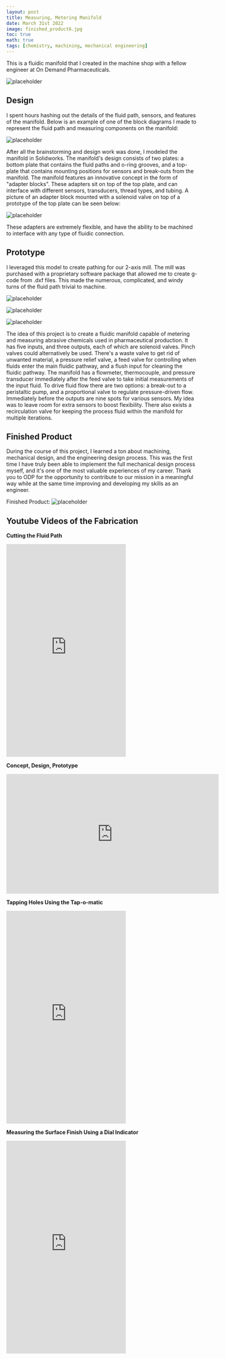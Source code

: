```yaml
---
layout: post
title: Measuring, Metering Manifold
date: March 31st 2022
image: finished_product6.jpg
toc: true
math: true
tags: [chemistry, machining, mechanical engineering]
---
```

This is a fluidic manifold that I created in the machine shop with a fellow engineer at On Demand Pharmaceuticals.

<!-- ## [Link to this project's Github](https://github.com/gjcliff/Measuring-Metering-Manifold) -->

![placeholder](/public/cover_images/finished_product6.jpg "finished product")

## Design

I spent hours hashing out the details of the fluid path, sensors, and features of the manifold. Below is an example of one of the block diagrams I made to represent the fluid path and measuring components on the manifold:

![placeholder](/public/ODP-Manifold_images/manifold_drawing.jpeg "Image of manifold fluid path drawing")

After all the brainstorming and design work was done, I modeled the manifold in Solidworks. The manifold's design consists of two plates: a bottom plate that contains the fluid paths and o-ring grooves, and a top-plate that contains mounting positions for sensors and break-outs from the manifold. The manifold features an innovative concept in the form of "adapter blocks". These adapters sit on top of the top plate, and can interface with different sensors, transducers, thread types, and tubing. A picture of an adapter block mounted with a solenoid valve on top of a prototype of the top plate can be seen below:

![placeholder](/public/ODP-Manifold_images/adapter_on_manifold2.png "Manifold adapter on top of manifold")

These adapters are extremely flexible, and have the ability to be machined to interface with any type of fluidic connection.

## Prototype
  
I leveraged this model to create pathing for our 2-axis mill. The mill was purchased with a proprietary software package that allowed me to create g-code from .dxf files. This made the numerous, complicated, and windy turns of the fluid path trivial to machine.
  
![placeholder](/public/ODP-Manifold_images/pic_of_dro3.jpg "Digital Read Out (DRO) on the 2 axis mill")

![placeholder](/public/ODP-Manifold_images/cut_fluid_path4.jpeg "Cutting the fluid path")

![placeholder](/public/ODP-Manifold_images/first_prototype5.jpeg "First prototype completed")

The idea of this project is to create a fluidic manifold capable of metering and measuring abrasive chemicals used in pharmaceutical production. It has five inputs, and three outputs, each of which are solenoid valves. Pinch valves could alternatively be used. There's a waste valve to get rid of unwanted material, a pressure relief valve, a feed valve for controlling when fluids enter the main fluidic pathway, and a flush input for cleaning the fluidic pathway. The manifold has a flowmeter, thermocouple, and pressure transducer immediately after the feed valve to take initial measurements of the input fluid. To drive fluid flow there are two options: a break-out to a peristaltic pump, and a proportional valve to regulate pressure-driven flow. Immediately before the outputs are nine spots for various sensors. My idea was to leave room for extra sensors to boost flexibility. There also exists a recirculation valve for keeping the process fluid within the manifold for multiple iterations.

## Finished Product

During the course of this project, I learned a ton about machining, mechanical design, and the engineering design process. This was the first time I have truly been able to implement the full mechanical design process myself, and it's one of the most valuable experiences of my career. Thank you to ODP for the opportunity to contribute to our mission in a meaningful way while at the same time improving and developing my skills as an engineer.
  
Finished Product:
![placeholder](/public/ODP-Manifold_images/finished_product6.jpg "Image of finished product")

## Youtube Videos of the Fabrication

**Cutting the Fluid Path**  
<!-- [![Cutting Fluid Path](https://img.youtube.com/vi/iTlU1IRzyuI/0.jpg)](https://youtube.com/shorts/iTlU1IRzyuI?feature=share "Cutting Fluid Path") -->
<iframe height="560" width="315" src="https://www.youtube.com/embed/iTlU1IRzyuI" title="YouTube video player" frameborder="0" allow="accelerometer; autoplay; clipboard-write; encrypted-media; gyroscope; picture-in-picture; web-share" allowfullscreen></iframe>

**Concept, Design, Prototype**  
<!-- [![Concept, Design, Prototype](https://img.youtube.com/vi/sd_dGOf4AyM/0.jpg)](https://youtu.be/sd_dGOf4AyM "Concept, Design, Prototype") -->
<iframe width="560" height="315" src="https://www.youtube.com/embed/sd_dGOf4AyM?si=uJIGOcepRY2DGzjC" title="YouTube video player" frameborder="0" allow="accelerometer; autoplay; clipboard-write; encrypted-media; gyroscope; picture-in-picture; web-share" allowfullscreen></iframe>

**Tapping Holes Using the Tap-o-matic**  
<!-- [![Tapping Holes](https://img.youtube.com/vi/9vXp9GG40Oo/0.jpg)](https://youtube.com/shorts/9vXp9GG40Oo?feature=share "Tapping Holes") -->
<iframe height="560" width="315" src="https://www.youtube.com/embed/9vXp9GG40Oo" title="YouTube video player" frameborder="0" allow="accelerometer; autoplay; clipboard-write; encrypted-media; gyroscope; picture-in-picture; web-share" allowfullscreen></iframe>

**Measuring the Surface Finish Using a Dial Indicator**  
<!-- [![Using Dial Indicator](https://img.youtube.com/vi/l04FvWt2bc0/0.jpg)](https://youtube.com/shorts/l04FvWt2bc0?feature=share "Using Dial Indicator") -->
<iframe height="560" width="315" src="https://www.youtube.com/embed/l04FvWt2bc0" title="YouTube video player" frameborder="0" allow="accelerometer; autoplay; clipboard-write; encrypted-media; gyroscope; picture-in-picture; web-share" allowfullscreen></iframe>